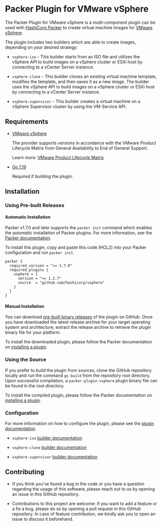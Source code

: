 # Packer Plugin for VMware vSphere

The Packer Plugin for VMware vSphere is a multi-component plugin can be used with [HashiCorp Packer][packer] to create virtual machine images for [VMware vSphere][docs-vsphere].

The plugin includes two builders which are able to create images, depending on your desired strategy:

* `vsphere-iso` - This builder starts from an ISO file and utilizes the vSphere API to build images on a vSphere cluster or ESXi host by connecting to a vCenter Server instance.

* `vsphere-clone` - This builder clones an existing virtual machine template, modifies the template, and then saves it as a new image. The builder uses the vSphere API to build images on a vSphere cluster or ESXi host by connecting to a vCenter Server instance.

* `vsphere-supervisor` - This builder creates a virtual machine on a vSphere Supervisor cluster by using the VM-Service API.

## Requirements

* [VMware vSphere][docs-vsphere]

    The provider supports versions in accordance with the VMware Product Lifecycle Matrix from General Availability to End of General Support.

    Learn more: [VMware Product Lifecycle Matrix][vmware-product-lifecycle-matrix]

* [Go 1.19][golang-install]

    Required if building the plugin.

## Installation

### Using Pre-built Releases

#### Automatic Installation

Packer v1.7.0 and later supports the `packer init` command which enables the automatic installation of Packer plugins. For more information, see the [Packer documentation][docs-packer-init].

To install this plugin, copy and paste this code (HCL2) into your Packer configuration and run `packer init`.

```hcl
packer {
  required_version = ">= 1.7.0"
  required_plugins {
    vsphere = {
      version = ">= 1.2.7"
      source  = "github.com/hashicorp/vsphere"
    }
  }
}
```

#### Manual Installation

You can download [pre-built binary releases][releases-vsphere-plugin] of the plugin on GitHub. Once you have downloaded the latest release archive for your target operating system and architecture, extract the release archive to retrieve the plugin binary file for your platform.

To install the downloaded plugin, please follow the Packer documentation on [installing a plugin][docs-packer-plugin-install].

### Using the Source

If you prefer to build the plugin from sources, clone the GitHub repository locally and run the command `go build` from the repository root directory. Upon successful compilation, a `packer-plugin-vsphere` plugin binary file can be found in the root directory.

To install the compiled plugin, please follow the Packer documentation on [installing a plugin][docs-packer-plugin-install].

### Configuration

For more information on how to configure the plugin, please see the [plugin documentation][docs-vsphere-plugin].

* `vsphere-iso` [builder documentation][docs-vsphere-iso]

* `vsphere-clone` [builder documentation][docs-vsphere-clone]

* `vsphere-supervisor` [builder documentation][docs-vsphere-supervisor]

## Contributing

* If you think you've found a bug in the code or you have a question regarding the usage of this software, please reach out to us by opening an issue in this GitHub repository.

* Contributions to this project are welcome: if you want to add a feature or a fix a bug, please do so by opening a pull request in this GitHub repository. In case of feature contribution, we kindly ask you to open an issue to discuss it beforehand.

[docs-packer-init]: https://developer.hashicorp.com/packer/docs/commands/init
[docs-packer-plugin-install]: https://developer.hashicorp.com/packer/docs/plugins/install-plugins
[docs-vsphere]: https://docs.vmware.com/en/VMware-vSphere/
[docs-vsphere-clone]: https://developer.hashicorp.com/packer/plugins/builders/vsphere/vsphere-clone
[docs-vsphere-iso]: https://developer.hashicorp.com/packer/plugins/builders/vsphere/vsphere-iso
[docs-vsphere-supervisor]: https://developer.hashicorp.com/packer/plugins/builders/vsphere/vsphere-supervisor
[docs-vsphere-plugin]: https://developer.hashicorp.com/packer/plugins/builders/vsphere
[golang-install]: https://golang.org/doc/install
[packer]: https://www.packer.io
[releases-vsphere-plugin]: https://github.com/hashicorp/packer-plugin-vsphere/releases
[vmware-product-lifecycle-matrix]: https://lifecycle.vmware.com
